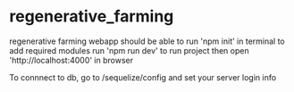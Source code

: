 # regenerative_farming
regenerative farming webapp
should be able to run 'npm init' in terminal to add required modules
run 'npm run dev' to run project then open 'http://localhost:4000' in browser

To connnect to db, go to /sequelize/config and set your server login info
